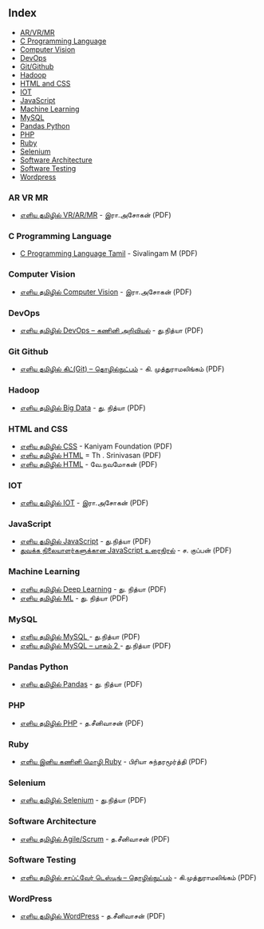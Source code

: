 ## Index

* [AR/VR/MR](#ar-vr-mr)
* [C Programming Language](#c-programming-language)
* [Computer Vision](#computer-vision)
* [DevOps](#devops)
* [Git/Github](#git-github)
* [Hadoop](#hadoop)
* [HTML and CSS](#html-and-css)
* [IOT](#iot)
* [JavaScript](#javascript)
* [Machine Learning](#machine-learning)
* [MySQL](#mysql)
* [Pandas Python](#pandas-python)
* [PHP](#php)
* [Ruby](#ruby)
* [Selenium](#selenium)
* [Software Architecture](#software-architecture)
* [Software Testing](#software-testing)
* [Wordpress](#wordpress)


### AR VR MR

* [எளிய தமிழில் VR/AR/MR](https://freetamilebooks.com/ebooks/vr_ar_mr/) - இரா.அசோகன் (PDF)


### C Programming Language

* [C Programming Language Tamil](https://www.tamilpdfbooks.com/download.php?id=19978#pdf) - Sivalingam M (PDF)


### Computer Vision

* [எளிய தமிழில் Computer Vision](https://freetamilebooks.com/ebooks/computer_vision/) - இரா.அசோகன் (PDF)


### DevOps

* [எளிய தமிழில் DevOps – கணினி அறிவியல்](https://freetamilebooks.com/ebooks/learn_devops_in_tamil/) - து.நித்யா (PDF)


### Git Github

* [எளிய தமிழில் கிட்(Git) – தொழில்நுட்பம்](https://freetamilebooks.com/ebooks/eliya_tamizhil_git/) - கி. முத்துராமலிங்கம் (PDF)


### Hadoop

* [எளிய தமிழில் Big Data](https://freetamilebooks.com/ebooks/learn-bigdata-in-tamil) - து. நித்யா (PDF)


### HTML and CSS

* [எளிய தமிழில் CSS](https://freetamilebooks.com/ebooks/learn-css-in-tamil/) - Kaniyam Foundation (PDF)
* [எளிய தமிழில் HTML](https://freetamilebooks.com/htmlbooks/html-book/Learn-HTML-in-Tamil.html) = Th . Srinivasan (PDF)
* [எளிய தமிழில் HTML](https://noolaham.net/project/51/5090/5090.pdf) - வே.நவமோகன் (PDF)


### IOT

* [எளிய தமிழில் IOT](https://freetamilebooks.com/ebooks/iot/) - இரா.அசோகன் (PDF)


### JavaScript

* [எளிய தமிழில் JavaScript](https://freetamilebooks.com/ebooks/learn-javascript-in-tamil/) - து.நித்யா (PDF)
* [துவக்க நிலையாளர்களுக்கான JavaScript உரைநிரல்](https://freetamilebooks.com/ebooks/javascript_for_beginner/) - ச. குப்பன் (PDF)


### Machine Learning

* [எளிய தமிழில் Deep Learning](https://freetamilebooks.com/ebooks/learn_deep_learning_in_tamil/) - து. நித்யா (PDF)
* [எளிய தமிழில் ML](https://freetamilebooks.com/ebooks/learn_machine_learning_in_tamil/) - து. நித்யா (PDF)


### MySQL

* [எளிய தமிழில் MySQL ](https://freetamilebooks.com/ebooks/learn-mysql-in-tamil) - து.நித்யா (PDF)
* [எளிய தமிழில் MySQL – பாகம் 2 ](https://freetamilebooks.com/ebooks/learn-mysql-in-tamil-part-2) - து.நித்யா (PDF)


### Pandas Python

* [எளிய தமிழில் Pandas](https://freetamilebooks.com/ebooks/learn_pandas_in_tamil/) - து. நித்யா (PDF)


### PHP

* [எளிய தமிழில் PHP](https://freetamilebooks.com/ebooks/learn-php-in-tamil/) - த.சீனிவாசன் (PDF)


### Ruby

* [எளிய இனிய கணினி மொழி Ruby](https://freetamilebooks.com/ebooks/learn-ruby-in-tamil/) - பிரியா சுந்தரமூர்த்தி (PDF)


### Selenium

* [எளிய தமிழில் Selenium](https://freetamilebooks.com/ebooks/learn-selenium-in-tamil/) - து.நித்யா (PDF)


### Software Architecture

* [எளிய தமிழில் Agile/Scrum](https://freetamilebooks.com/ebooks/learn-agine-scrum-in-tamil) - த.சீனிவாசன் (PDF)


### Software Testing

* [எளிய தமிழில் சாப்ட்வேர் டெஸ்டிங் – தொழில்நுட்பம்](https://freetamilebooks.com/ebooks/eliya_tamilil_software_testing/) - கி.முத்துராமலிங்கம் (PDF)


### WordPress

* [எளிய தமிழில் WordPress](https://freetamilebooks.com/ebooks/learn-wordpress-in-tamil/) - த.சீனிவாசன் (PDF)
